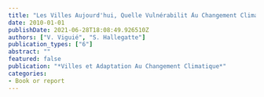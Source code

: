```yaml
---
title: "Les Villes Aujourd'hui, Quelle Vulnérabilit ́Au Changement Climatique ?"
date: 2010-01-01
publishDate: 2021-06-28T18:08:49.926510Z
authors: ["V. Viguié", "S. Hallegatte"]
publication_types: ["6"]
abstract: ""
featured: false
publication: "*Villes et Adaptation Au Changement Climatique*"
categories:
- Book or report
---
```


